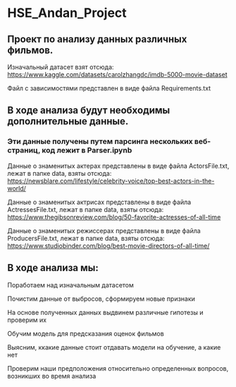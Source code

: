 # HSE_Andan_Project

## Проект по анализу данных различных фильмов. 
Изначальный датасет взят отсюда: https://www.kaggle.com/datasets/carolzhangdc/imdb-5000-movie-dataset

Файл с зависимостями представлен в виде файла Requirements.txt 

## В ходе анализа будут необходимы дополнительные данные.
### Эти данные получены путем парсинга нескольких веб-страниц, код лежит в Parser.ipynb
Данные о знаменитых актерах представлены в виде файла ActorsFile.txt, лежат в папке data, взяты отсюда: https://newsblare.com/lifestyle/celebrity-voice/top-best-actors-in-the-world/ 

Данные о знаменитых актрисах представлены в виде файла ActressesFile.txt, лежат в папке data, взяты отсюда: https://www.thegibsonreview.com/blog/50-favorite-actresses-of-all-time

Данные о знаменитых режиссерах представлены в виде файла ProducersFile.txt, лежат в папке data, взяты отсюда: https://www.studiobinder.com/blog/best-movie-directors-of-all-time/

## В ходе анализа мы: 
Поработаем над изначальным датасетом

Почистим данные от выбросов, сформируем новые признаки

На основе полученных данных выдвинем различные гипотезы и проверим их

Обучим модель для предсказания оценок фильмов

Выясним, ккакие данные стоит отдавать модели на обучение, а какие нет

Проверим наши предположения относительно определенных вопросов, возникших во время анализа

